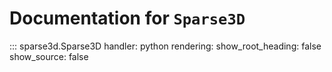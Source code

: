 # Documentation for `Sparse3D`

::: sparse3d.Sparse3D
    handler: python
    rendering:
      show_root_heading: false
      show_source: false

